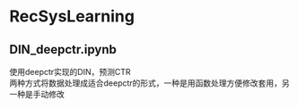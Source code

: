 # RecSysLearning
## DIN_deepctr.ipynb
使用deepctr实现的DIN，预测CTR  
两种方式将数据处理成适合deepctr的形式，一种是用函数处理方便修改套用，另一种是手动修改  
